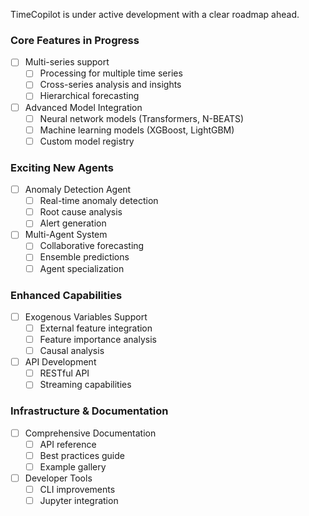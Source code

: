 TimeCopilot is under active development with a clear roadmap ahead.

### Core Features in Progress

- [ ] Multi-series support
    - [ ] Processing for multiple time series
    - [ ] Cross-series analysis and insights
    - [ ] Hierarchical forecasting
- [ ] Advanced Model Integration
    - [ ] Neural network models (Transformers, N-BEATS)
    - [ ] Machine learning models (XGBoost, LightGBM)
    - [ ] Custom model registry

### Exciting New Agents

- [ ] Anomaly Detection Agent
    - [ ] Real-time anomaly detection
    - [ ] Root cause analysis
    - [ ] Alert generation
- [ ] Multi-Agent System
    - [ ] Collaborative forecasting
    - [ ] Ensemble predictions
    - [ ] Agent specialization

### Enhanced Capabilities

- [ ] Exogenous Variables Support
    - [ ] External feature integration
    - [ ] Feature importance analysis
    - [ ] Causal analysis
- [ ] API Development
    - [ ] RESTful API
    - [ ] Streaming capabilities

### Infrastructure & Documentation

- [ ] Comprehensive Documentation
    - [ ] API reference
    - [ ] Best practices guide
    - [ ] Example gallery
- [ ] Developer Tools
    - [ ] CLI improvements
    - [ ] Jupyter integration

